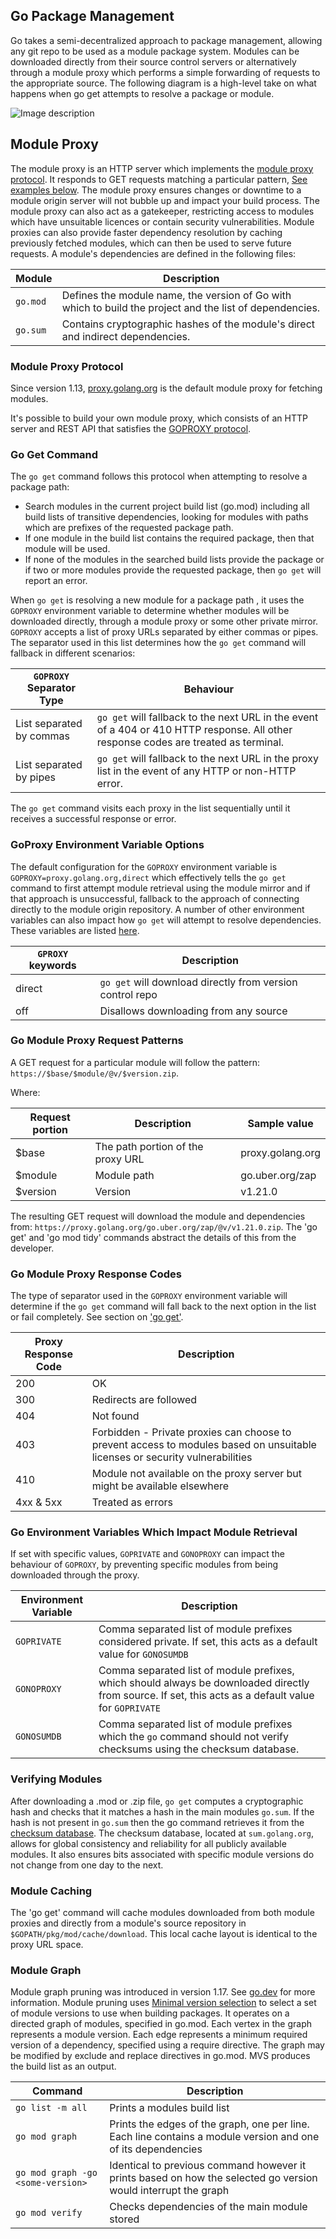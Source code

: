 ## Go Package Management

Go takes a semi-decentralized approach to package management, allowing any git repo to be used as a module package system. Modules can be downloaded directly from their source control servers or alternatively through a module proxy which performs a simple forwarding of requests to the appropriate source. The following diagram is a high-level take on what happens when go get attempts to resolve a package or module.  


![Image description](https://dev-to-uploads.s3.amazonaws.com/uploads/articles/c20xseigz99dca3uxr7n.png)

## Module Proxy

The module proxy is an HTTP server which implements the [module proxy protocol](https://go.dev/ref/mod#goproxy-protocol). It responds to GET requests matching a particular pattern, [See examples below](#go-module-proxy-request-patterns). The module proxy ensures changes or downtime to a module origin server will not bubble up and impact your build process. The module proxy can also act as a gatekeeper, restricting access to modules which have unsuitable licences or contain security vulnerabilities. Module proxies can also provide faster dependency resolution by caching previously fetched modules, which can then be used to serve future requests. A module's dependencies are defined in the following files:

| Module  | Description |
| ---| ----|
| `go.mod`| Defines the module name, the version of Go with which to build the project and the list of dependencies.|
| `go.sum`| Contains cryptographic hashes of the module's direct and indirect dependencies. |

### Module Proxy Protocol
Since version 1.13, [proxy.golang.org](proxy.golang.org) is the default module proxy for fetching modules.

It's possible to build your own module proxy, which consists of an HTTP server and REST API that satisfies the [GOPROXY protocol](https://go.dev/ref/mod#goproxy-protocol).

### Go Get Command
The `go get` command follows this protocol when attempting to resolve a package path:
- Search modules in the current project build list (go.mod) including all build lists of transitive dependencies, looking for modules with paths which are prefixes of the requested package path.
- If one module in the build list contains the required package, then that module will be used.
- If none of the modules in the searched build lists provide the package or if two or more modules provide the requested package, then `go get` will report an error.

When `go get` is resolving a new module for a package path , it uses the `GOPROXY` environment variable to determine whether modules will be downloaded directly, through a module proxy or some other private mirror. `GOPROXY` accepts a list of proxy URLs separated by either commas or pipes. The separator used in this list determines how the `go get` command will fallback in different scenarios:

|`GOPROXY` Separator Type | Behaviour |
| --- | ---|
| List separated by commas | `go get` will fallback to the next URL in the event of a 404 or 410 HTTP response. All other response codes are treated as terminal.|
| List separated by pipes | `go get` will fallback to the next URL in the proxy list in the event of any HTTP or non-HTTP error.|

The `go get` command visits each proxy in the list sequentially until it receives a successful response or error.

### GoProxy Environment Variable Options
The default configuration for  the `GOPROXY` environment variable is `GOPROXY=proxy.golang.org,direct` which effectively tells the `go get` command to first attempt module retrieval using the module mirror and if that approach is unsuccessful, fallback to the approach of connecting directly to the module origin repository. A number of other environment variables can also impact how `go get` will attempt to resolve dependencies. These variables are listed [here](#go-environment-variables-which-impact-module-retrieval).

| `GPROXY` keywords | Description |
|-------|------------------| 
| direct | `go get` will download directly from version control repo | 
| off | Disallows downloading from any source |

### Go Module Proxy Request Patterns
A GET request for a particular module will follow the pattern: `https://$base/$module/@v/$version.zip`. 

Where:

| Request portion | Description |Sample value |
|-------|------------------| ----------|
| $base | The path portion of the proxy URL | proxy.golang.org |
| $module | Module path |go.uber.org/zap |
| $version | Version | v1.21.0 |

The resulting GET request will download the module and dependencies from: `https://proxy.golang.org/go.uber.org/zap/@v/v1.21.0.zip`. The 'go get' and 'go mod tidy' commands abstract the details of this from the developer.

### Go Module Proxy Response Codes

The type of separator used in the `GOPROXY` environment variable will determine if the `go get` command will fall back to the next option in the list or fail completely. See section on ['go get'](#go-get-command).

| Proxy Response Code | Description |
|----|----|
| 200 | OK |
| 300 | Redirects are followed|
| 404 | Not found |
| 403 | Forbidden - Private proxies can choose to prevent access to modules based on unsuitable licenses or security vulnerabilities|
| 410 | Module not available on the proxy server but might be available elsewhere |
| 4xx & 5xx | Treated as errors |

### Go Environment Variables Which Impact Module Retrieval

If set with specific values, `GOPRIVATE` and `GONOPROXY` can impact the behaviour of `GOPROXY`, by preventing specific modules from being downloaded through the proxy.

| Environment Variable  | Description|
| ------ | ------ |
| `GOPRIVATE` | Comma separated list of module prefixes considered private. If set, this acts as a default value for `GONOSUMDB`|
| `GONOPROXY` | Comma separated list of module prefixes, which should always be downloaded directly from source. If set, this acts as a default value for `GOPRIVATE`  |
| `GONOSUMDB` | Comma separated list of module prefixes which the `go` command should not verify checksums using the checksum database.|

### Verifying Modules
After downloading a .mod or .zip file, `go get` computes a cryptographic hash and checks that it matches a hash in the main modules `go.sum`. If the hash is not present in `go.sum` then the go command retrieves it from the [checksum database](https://go.dev/ref/mod#checksum-database). The checksum database, located at `sum.golang.org`, allows for global consistency and reliability for all publicly available modules. It also ensures bits associated with specific module versions do not change from one day to the next. 

### Module Caching

The 'go get' command will cache modules downloaded from both module proxies and directly from a module's source repository in `$GOPATH/pkg/mod/cache/download`. This local cache layout is identical to the proxy URL space. 

### Module Graph 
Module graph pruning was introduced in version 1.17. See [go.dev](https://go.dev/ref/mod#graph-pruning) for more information. Module pruning uses [Minimal version selection](https://go.dev/ref/mod#minimal-version-selection) to select a set of module versions to use when building packages. It operates on a directed graph of modules, specified in go.mod. Each vertex in the graph represents a module version. Each edge represents a minimum required version of a dependency, specified using a require directive. The graph may be modified by exclude and replace directives in go.mod. MVS produces the build list as an output. 


| Command | Description |
|---| ----|
| `go list -m all` | Prints a modules build list |
| `go mod graph` | Prints the edges of the graph, one per line. Each line contains a module version and one of its dependencies  | 
| `go mod graph -go <some-version>`| Identical to previous command however it prints based on how the selected go version would interrupt the graph  | 
| `go mod verify`| Checks dependencies of the main module stored 
